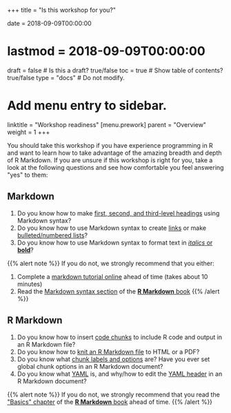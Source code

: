 +++
title = "Is this workshop for you?"

date = 2018-09-09T00:00:00
# lastmod = 2018-09-09T00:00:00

draft = false  # Is this a draft? true/false
toc = true  # Show table of contents? true/false
type = "docs"  # Do not modify.

# Add menu entry to sidebar.
linktitle = "Workshop readiness"
[menu.prework]
  parent = "Overview"
  weight = 1
+++


You should take this workshop if you have experience programming in R and want to learn how to take advantage of the amazing breadth and depth of R Markdown. If you are unsure if this workshop is right for you, take a look at the following questions and see how comfortable you feel answering "yes" to them:

## Markdown 

1. Do you know how to make [first, second, and third-level headings](https://daringfireball.net/projects/markdown/syntax#header) using Markdown syntax?
1. Do you know how to use Markdown syntax to create [links](https://daringfireball.net/projects/markdown/syntax#link) or make [bulleted/numbered lists](https://daringfireball.net/projects/markdown/syntax#list)?
1. Do you know how to use Markdown syntax to format text in [*italics* or **bold**](https://daringfireball.net/projects/markdown/syntax#em)?

{{% alert note %}}
If you do not, we strongly recommend that you either:

1. Complete a [markdown tutorial online](https://www.markdowntutorial.com) ahead of time (takes about 10 minutes)
1. Read the [Markdown syntax section](https://bookdown.org/yihui/rmarkdown/markdown-syntax.html#block-level-elements) of the [**R Markdown** book](https://bookdown.org/yihui/rmarkdown/)
{{% /alert %}}

## R Markdown

1. Do you know how to insert [code chunks](https://bookdown.org/yihui/rmarkdown/r-code.html) to include R code and output in an R Markdown file?
1. Do you know how to [knit an R Markdown file](https://bookdown.org/yihui/rmarkdown/compile.html) to HTML or a PDF?
1. Do you know what [chunk labels and options](https://bookdown.org/yihui/rmarkdown/r-code.html) are? Have you ever set global chunk options in an R Markdown document?
1. Do you know what [YAML](https://learnxinyminutes.com/docs/yaml/) is, and why/how to edit the [YAML header](https://bookdown.org/yihui/rmarkdown/basics.html) in an R Markdown document?

{{% alert note %}}
If you do not, we strongly recommend that you read the ["Basics" chapter](https://bookdown.org/yihui/rmarkdown/basics.html) of the [**R Markdown** book](https://bookdown.org/yihui/rmarkdown/) ahead of time.
{{% /alert %}}
    